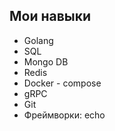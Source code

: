 ## Мои навыки ##
+ Golang
+ SQL
+ Mongo DB
+ Redis
+ Docker - compose
+ gRPC
+ Git
+ Фреймворки: echo
